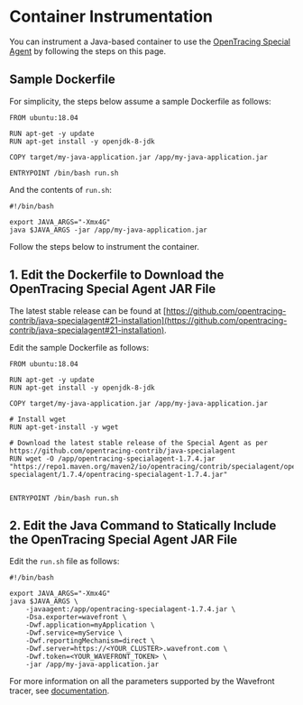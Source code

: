 # Container Instrumentation

You can instrument a Java-based container to use the [OpenTracing Special Agent](https://github.com/opentracing-contrib/java-specialagent) by following the steps on this page.

## Sample Dockerfile

For simplicity, the steps below assume a sample Dockerfile as follows:

```
FROM ubuntu:18.04

RUN apt-get -y update
RUN apt-get install -y openjdk-8-jdk

COPY target/my-java-application.jar /app/my-java-application.jar

ENTRYPOINT /bin/bash run.sh
```

And the contents of `run.sh`:

```
#!/bin/bash

export JAVA_ARGS="-Xmx4G"
java $JAVA_ARGS -jar /app/my-java-application.jar
```

Follow the steps below to instrument the container.


## 1. Edit the Dockerfile to Download the OpenTracing Special Agent JAR File

The latest stable release can be found at [https://github.com/opentracing-contrib/java-specialagent#21-installation](https://github.com/opentracing-contrib/java-specialagent#21-installation).

Edit the sample Dockerfile as follows:

```
FROM ubuntu:18.04

RUN apt-get -y update
RUN apt-get install -y openjdk-8-jdk

COPY target/my-java-application.jar /app/my-java-application.jar

# Install wget
RUN apt-get-install -y wget

# Download the latest stable release of the Special Agent as per https://github.com/opentracing-contrib/java-specialagent
RUN wget -O /app/opentracing-specialagent-1.7.4.jar "https://repo1.maven.org/maven2/io/opentracing/contrib/specialagent/opentracing-specialagent/1.7.4/opentracing-specialagent-1.7.4.jar"


ENTRYPOINT /bin/bash run.sh
```

## 2. Edit the Java Command to Statically Include the OpenTracing Special Agent JAR File
Edit the `run.sh` file as follows:

```
#!/bin/bash

export JAVA_ARGS="-Xmx4G"
java $JAVA_ARGS \
    -javaagent:/app/opentracing-specialagent-1.7.4.jar \
    -Dsa.exporter=wavefront \
    -Dwf.application=myApplication \
    -Dwf.service=myService \
    -Dwf.reportingMechanism=direct \
    -Dwf.server=https://<YOUR_CLUSTER>.wavefront.com \
    -Dwf.token=<YOUR_WAVEFRONT_TOKEN> \
    -jar /app/my-java-application.jar
```
For more information on all the parameters supported by the Wavefront tracer, see [documentation](https://github.com/wavefrontHQ/wavefront-opentracing-bundle-java#parameters).
